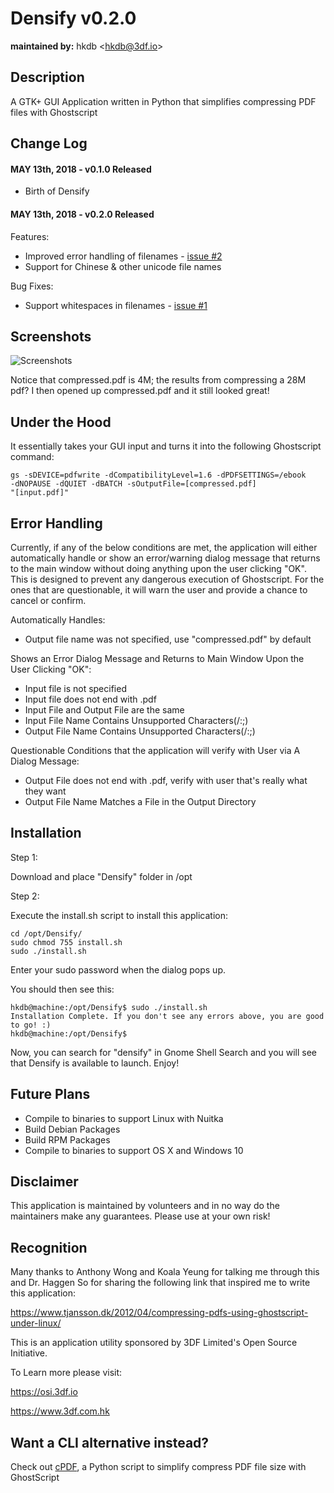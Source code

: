 # Densify v0.2.0
**maintained by:** hkdb \<<hkdb@3df.io>\><br />

## Description

A GTK+ GUI Application written in Python that simplifies compressing PDF files with Ghostscript

## Change Log

#### MAY 13th, 2018 - v0.1.0 Released

- Birth of Densify

#### MAY 13th, 2018 - v0.2.0 Released

Features:
- Improved error handling of filenames - [issue #2](https://github.com/hkdb/Densify/issues/2)
- Support for Chinese & other unicode file names

Bug Fixes:
- Support whitespaces in filenames - [issue #1](https://github.com/hkdb/Densify/issues/1)

## Screenshots

![Screenshots](https://osi.3df.io/wp-content/uploads/2018/05/Densify-Screens.png "Screenshots")

Notice that compressed.pdf is 4M; the results from compressing a 28M pdf? I then opened up compressed.pdf and it still looked great!

## Under the Hood

It essentially takes your GUI input and turns it into the following Ghostscript command:

```
gs -sDEVICE=pdfwrite -dCompatibilityLevel=1.6 -dPDFSETTINGS=/ebook
-dNOPAUSE -dQUIET -dBATCH -sOutputFile=[compressed.pdf]
"[input.pdf]"
```

## Error Handling

Currently, if any of the below conditions are met, the application will either automatically handle or show an error/warning dialog message that returns to the main window without doing anything upon the user clicking "OK". This is designed to prevent any dangerous execution of Ghostscript. For the ones that are questionable, it will warn the user and provide a chance to cancel or confirm.

Automatically Handles:

- Output file name was not specified, use "compressed.pdf" by default

Shows an Error Dialog Message and Returns to Main Window Upon the User Clicking "OK":

- Input file is not specified
- Input file does not end with .pdf
- Input File and Output File are the same
- Input File Name Contains Unsupported Characters(/\:;)
- Output File Name Contains Unsupported Characters(/\:;)

Questionable Conditions that the application will verify with User via A Dialog Message:

- Output File does not end with .pdf, verify with user that's really what they want
- Output File Name Matches a File in the Output Directory

## Installation

Step 1:

Download and place "Densify" folder in /opt

Step 2:

Execute the install.sh script to install this application:

```
cd /opt/Densify/
sudo chmod 755 install.sh
sudo ./install.sh
```
Enter your sudo password when the dialog pops up.

You should then see this:

```
hkdb@machine:/opt/Densify$ sudo ./install.sh
Installation Complete. If you don't see any errors above, you are good to go! :)
hkdb@machine:/opt/Densify$
```

Now, you can search for "densify" in Gnome Shell Search and you will see that Densify is available to launch. Enjoy!

## Future Plans

- Compile to binaries to support Linux with Nuitka
- Build Debian Packages
- Build RPM Packages
- Compile to binaries to support OS X and Windows 10

## Disclaimer

This application is maintained by volunteers and in no way do the maintainers make any guarantees. Please use at your own risk!

## Recognition

Many thanks to Anthony Wong and Koala Yeung for talking me through this and Dr. Haggen So for sharing the following link that inspired me to write this application:

https://www.tjansson.dk/2012/04/compressing-pdfs-using-ghostscript-under-linux/

This is an application utility sponsored by 3DF Limited's Open Source Initiative.

To Learn more please visit:

https://osi.3df.io

https://www.3df.com.hk

## Want a CLI alternative instead?

Check out [cPDF](https://github.com/hkdb/cpdf), a Python script to simplify compress PDF file size with GhostScript
